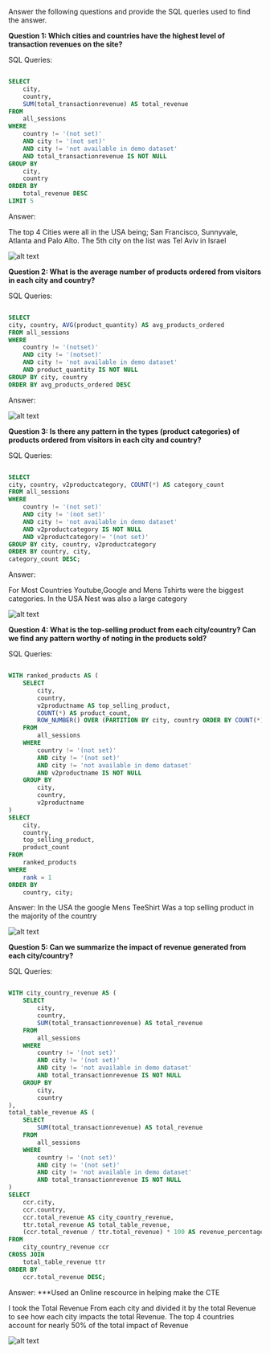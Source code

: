 Answer the following questions and provide the SQL queries used to find the answer.

    
**Question 1: Which cities and countries have the highest level of transaction revenues on the site?**


SQL Queries:
```SQL

SELECT 
    city, 
    country, 
    SUM(total_transactionrevenue) AS total_revenue
FROM 
    all_sessions
WHERE 
    country != '(not set)'
    AND city != '(not set)'
    AND city != 'not available in demo dataset'
    AND total_transactionrevenue IS NOT NULL
GROUP BY 
    city, 
    country
ORDER BY 
    total_revenue DESC
LIMIT 5
```



Answer:


The top 4 Cities were all in the USA being; San Francisco, Sunnyvale, Atlanta and Palo Alto. The 5th city on the list was Tel Aviv in Israel

![alt text](Images/q1_answer.PNG)



**Question 2: What is the average number of products ordered from visitors in each city and country?**


SQL Queries:
```SQL

SELECT 
city, country, AVG(product_quantity) AS avg_products_ordered
FROM all_sessions
WHERE 
    country != '(notset)'
    AND city != '(notset)'
    AND city != 'not available in demo dataset'
    AND product_quantity IS NOT NULL
GROUP BY city, country
ORDER BY avg_products_ordered DESC
```




Answer:

![alt text](Images/q2_answer.PNG)




**Question 3: Is there any pattern in the types (product categories) of products ordered from visitors in each city and country?**


SQL Queries:


```SQL

SELECT 
city, country, v2productcategory, COUNT(*) AS category_count
FROM all_sessions
WHERE 
    country != '(not set)'
    AND city != '(not set)'
    AND city != 'not available in demo dataset'
    AND v2productcategory IS NOT NULL
	AND v2productcategory!= '(not set)'
GROUP BY city, country, v2productcategory
ORDER BY country, city, 
category_count DESC;
```



Answer:

For Most Countries Youtube,Google and Mens Tshirts were the biggest categories. In the USA Nest was also a large category

![alt text](Images/q3_answer.PNG)


**Question 4: What is the top-selling product from each city/country? Can we find any pattern worthy of noting in the products sold?**


SQL Queries:
```SQL

WITH ranked_products AS (
    SELECT
        city,
        country,
        v2productname AS top_selling_product,
        COUNT(*) AS product_count,
        ROW_NUMBER() OVER (PARTITION BY city, country ORDER BY COUNT(*) DESC) AS rank
    FROM
        all_sessions
    WHERE
        country != '(not set)'
        AND city != '(not set)'
        AND city != 'not available in demo dataset'
        AND v2productname IS NOT NULL
    GROUP BY
        city,
        country,
        v2productname
)
SELECT
    city,
    country,
    top_selling_product,
    product_count
FROM
    ranked_products
WHERE
    rank = 1
ORDER BY
    country, city;
```


Answer:
In the USA the google Mens TeeShirt Was a top selling product in the majority of the country

![alt text](Images/q4_answer.PNG)




**Question 5: Can we summarize the impact of revenue generated from each city/country?**

SQL Queries:
```SQL

WITH city_country_revenue AS (
    SELECT 
        city, 
        country, 
        SUM(total_transactionrevenue) AS total_revenue
    FROM 
        all_sessions
    WHERE 
        country != '(not set)'
        AND city != '(not set)'
        AND city != 'not available in demo dataset'
        AND total_transactionrevenue IS NOT NULL
    GROUP BY 
        city, 
        country
),
total_table_revenue AS (
    SELECT 
        SUM(total_transactionrevenue) AS total_revenue
    FROM 
        all_sessions
    WHERE 
        country != '(not set)'
        AND city != '(not set)'
        AND city != 'not available in demo dataset'
        AND total_transactionrevenue IS NOT NULL
)
SELECT 
    ccr.city, 
    ccr.country, 
    ccr.total_revenue AS city_country_revenue, 
    ttr.total_revenue AS total_table_revenue, 
    (ccr.total_revenue / ttr.total_revenue) * 100 AS revenue_percentage_of_total
FROM 
    city_country_revenue ccr
CROSS JOIN 
    total_table_revenue ttr
ORDER BY 
    ccr.total_revenue DESC;
```



Answer:
***Used an Online rescource in helping make the CTE

I took the Total Revenue From each city and divided it by the total Revenue to see how each city impacts the total Revenue. The top 4 countries account for nearly 50% of the total impact of Revenue

![alt text](Images/q5_answer.PNG)






